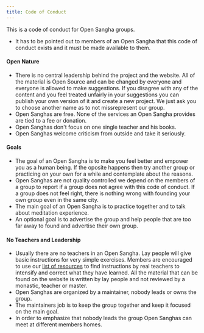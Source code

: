 ```yaml
---
title: Code of Conduct
---
```

This is a code of conduct for Open Sangha groups.

- It has to be pointed out to members of an Open Sangha that this code of conduct exists and it must be made available to them.

#### Open Nature
- There is no central leadership behind the project and the website. All of the material is Open Source and can be changed by everyone and everyone is allowed to make suggestions. If you disagree with any of the content and you feel treated unfairly in your suggestions you can publish your own version of it and create a new project. We just ask you to choose another name as to not missrepresent our group.
- Open Sanghas are free. None of the services an Open Sangha provides are tied to a fee or donation.
- Open Sanghas don't focus on one single teacher and his books.
- Open Sanghas welcome criticism from outside and take it seriously.

#### Goals
- The goal of an Open Sangha is to make you feel better and empower you as a human being. If the oposite happens then try another group or practicing on your own for a while and contemplate about the reasons.
- Open Sanghas are not quality controlled we depend on the members of a group to report if a group does not agree with this code of conduct. If a group does not feel right, there is nothing wrong with founding your own group even in the same city.
- The main goal of an Open Sangha is to practice together and to talk about meditation experience.
- An optional goal is to advertise the group and help people that are too far away to found and advertise their own group.

#### No Teachers and Leadership
- Usually there are no teachers in an Open Sangha. Lay people will give basic instructions for very simple exercises. Members are encouraged to use our [list of resources](https://github.com/buddha-dharma/buddhism) to find instructions by real teachers to intensify and correct what they have learned. All the material that can be found on the website is written by lay people and not reviewed by a monastic, teacher or master.
- Open Sanghas are organized by a maintainer, nobody leads or owns the group.
- The maintainers job is to keep the group together and keep it focused on the main goal.
- In order to emphasize that nobody leads the group Open Sanghas can meet at different members homes.

